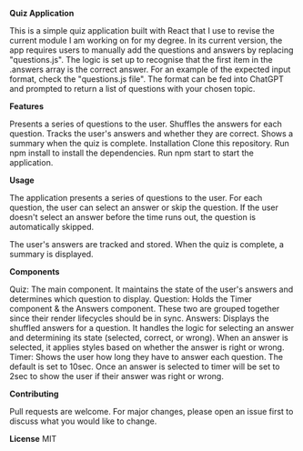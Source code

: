 
**Quiz Application**

This is a simple quiz application built with React that I use to revise the current module I am working on for my degree. In its current version, the app requires users to manually add the questions and answers by replacing "questions.js". The 
logic is set up to recognise that the first item in the .answers array is the correct answer. For an example of the expected input format, check the "questions.js file". The format can be fed into ChatGPT and prompted to return a list of questions with your chosen topic.   

**Features**

Presents a series of questions to the user.
Shuffles the answers for each question.
Tracks the user's answers and whether they are correct.
Shows a summary when the quiz is complete.
Installation
Clone this repository.
Run npm install to install the dependencies.
Run npm start to start the application.


**Usage**

The application presents a series of questions to the user. For each question, the user can select an answer or skip the question. If the user doesn't select an answer before the time runs out, the question is automatically skipped.

The user's answers are tracked and stored. When the quiz is complete, a summary is displayed.

**Components**

Quiz: The main component. It maintains the state of the user's answers and determines which question to display.
Question: Holds the Timer component & the Answers component. These two are grouped together since their render lifecycles should be in sync. 
Answers: Displays the shuffled answers for a question. It handles the logic for selecting an answer and determining its state (selected, correct, or wrong). When an answer is selected, it applies styles based on whether the answer is right or wrong. 
Timer: Shows the user how long they have to answer each question. The default is set to 10sec. Once an answer is selected to timer will be set to 2sec to show the user if their answer was right or wrong.

**Contributing**

Pull requests are welcome. For major changes, please open an issue first to discuss what you would like to change.

**License**
MIT
